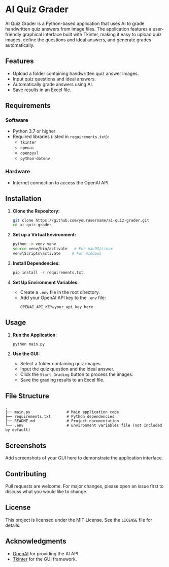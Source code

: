 # AI Quiz Grader

AI Quiz Grader is a Python-based application that uses AI to grade handwritten quiz answers from image files. The application features a user-friendly graphical interface built with Tkinter, making it easy to upload quiz images, define the questions and ideal answers, and generate grades automatically.

## Features
- Upload a folder containing handwritten quiz answer images.
- Input quiz questions and ideal answers.
- Automatically grade answers using AI.
- Save results in an Excel file.

## Requirements

### Software
- Python 3.7 or higher
- Required libraries (listed in `requirements.txt`):
  - `tkinter`
  - `openai`
  - `openpyxl`
  - `python-dotenv`

### Hardware
- Internet connection to access the OpenAI API.

## Installation

1. **Clone the Repository:**
   ```bash
   git clone https://github.com/yourusername/ai-quiz-grader.git
   cd ai-quiz-grader
   ```

2. **Set up a Virtual Environment:**
   ```bash
   python -m venv venv
   source venv/bin/activate   # For macOS/Linux
   venv\Scripts\activate     # For Windows
   ```

3. **Install Dependencies:**
   ```bash
   pip install -r requirements.txt
   ```

4. **Set Up Environment Variables:**
   - Create a `.env` file in the root directory.
   - Add your OpenAI API key to the `.env` file:
     ```env
     OPENAI_API_KEY=your_api_key_here
     ```

## Usage

1. **Run the Application:**
   ```bash
   python main.py
   ```

2. **Use the GUI:**
   - Select a folder containing quiz images.
   - Input the quiz question and the ideal answer.
   - Click the `Start Grading` button to process the images.
   - Save the grading results to an Excel file.

## File Structure
```
.
├── main.py                # Main application code
├── requirements.txt       # Python dependencies
├── README.md              # Project documentation
└── .env                   # Environment variables file (not included by default)
```

## Screenshots

Add screenshots of your GUI here to demonstrate the application interface.

## Contributing
Pull requests are welcome. For major changes, please open an issue first to discuss what you would like to change.

## License
This project is licensed under the MIT License. See the `LICENSE` file for details.

## Acknowledgments
- [OpenAI](https://openai.com/) for providing the AI API.
- [Tkinter](https://docs.python.org/3/library/tkinter.html) for the GUI framework.
